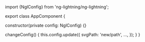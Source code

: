 import {NglConfig} from 'ng-lightning/ng-lightning';

export class AppComponent {

  constructor(private config: NglConfig) {}

  changeConfig() {
    this.config.update({
      svgPath: 'new/path',
      ...,
    });
  }
}
